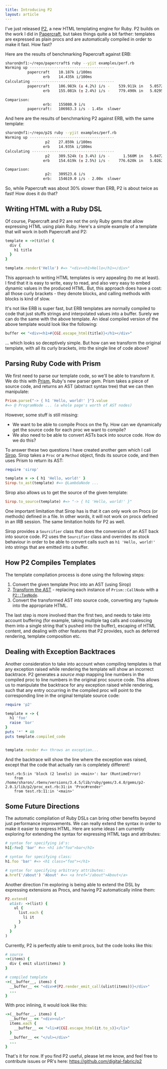 ```yaml
---
title: Introducing P2
layout: article
---
```


I've just released [P2](https://github.com/digital-fabric/p2), a new HTML
templating engine for Ruby. P2 builds on the work I did in
[Papercraft](/articles/2022-02-04-papercraft), but takes things quite a bit
farther: templates are expressed as plain procs and are automatically compiled
in order to make it fast. How fast?

Here are the results of benchmarking Papercraft against ERB:

```bash
sharon@nf1:~/repo/papercraft$ ruby --yjit examples/perf.rb 
Warming up --------------------------------------
          papercraft    10.187k i/100ms
                 erb    14.435k i/100ms
Calculating -------------------------------------
          papercraft    106.983k (± 4.2%) i/s -    539.911k in   5.057203s
                 erb    155.081k (± 2.4%) i/s -    779.490k in   5.029535s

Comparison:
                 erb:   155080.9 i/s
          papercraft:   106983.3 i/s - 1.45x  slower
```

And here are the results of benchmarking P2 against ERB, with the same template:

```bash
sharon@nf1:~/repo/p2$ ruby --yjit examples/perf.rb 
Warming up --------------------------------------
                  p2    27.859k i/100ms
                 erb    14.935k i/100ms
Calculating -------------------------------------
                  p2    309.524k (± 3.4%) i/s -      1.560M in   5.047232s
                 erb    154.619k (± 2.5%) i/s -    776.620k in   5.026242s

Comparison:
                  p2:   309523.6 i/s
                 erb:   154619.0 i/s - 2.00x  slower
```

So, while Papercraft was about 30% slower than ERB, P2 is about twice as fast!
How does it do that?

## Writing HTML with a Ruby DSL

Of course, Papercraft and P2 are not the only Ruby gems that allow expressing
HTML using plain Ruby. Here's a simple example of a template that will work in
both Papercraft and P2:

```ruby
template = ->(title) {
  div {
    h1 title
  }
}

template.render('Hello') #=> "<div><h1>Hello</h1></div>"
```

This approach to writing HTML templates is very appealing (to me at least). I
find that it is easy to write, easy to read, and also very easy to embed dynamic
values in the produced HTML. But, this approach does have a cost: all those
curly brackets - they denote blocks, and calling methods with blocks is kind of
slow.

It's not like ERB is super fast, but ERB templates are normally compiled to code
that just stuffs strings and interpolated values into a buffer. Surely we can do
the same with the above template. An ideal compiled version of the above
template would look like the following:

```ruby
buffer << "<div><h1>#{CGI.escape_html(title)}</h1></div>"
```

... which looks so deceptively simple. But how can we transform the original
template, with all its curly brackets, into the single line of code above?

## Parsing Ruby Code with Prism

We first need to parse our template code, so we'll be able to transform it. We
do this with [Prism](https://github.com/ruby/prism), Ruby's new parser gem.
Prism takes a piece of source code, and returns an AST (abstract syntax tree)
that we can then manipulate:

```ruby
Prism.parse("-> { h1 'Hello, world!' }").value
#=> @ ProgramNode ... (a whole page's worth of AST nodes)
```

However, some stuff is still missing:

- We want to be able to compile Procs on the fly. How can we dynamically get the
  source code for each proc we want to compile?
- We also need to be able to convert ASTs back into source code. How do we do
  this?

To answer these two questions I have created another gem which I call
[Sirop](https://github.com/digital-fabric/sirop). Sirop takes a `Proc` or a
`Method` object, finds its source code, and then uses Prism to return its AST:

```ruby
require 'sirop'

template = -> { h1 'Hello, world!' }
Sirop.to_ast(template) #=> @LambdaNode ...
```

Sirop also allows us to get the source of the given template:

```ruby
Sirop.to_source(template) #=> "-> { h1 'Hello, world!' }"
```

One important limitation that Sirop has is that it can only work on Procs (or
methods) defined in a file. In other words, it will not work on procs defined in
an IRB session. The same limitation holds for P2 as well.

Sirop provides a `Sourcifier` class that does the conversion of an AST back into
source code. P2 uses the `Sourcifier` class and overrides its stock behaviour in
order to be able to convert calls such as `h1 'Hello, world!'` into strings that
are emitted into a buffer.

## How P2 Compiles Templates

The template compilation process is done using the following steps:

1. Convert the given template Proc into an AST (using Sirop)
2. [Transform the AST](https://github.com/digital-fabric/p2/blob/00382d1da232264d08127e4fa57fbd5c7e10f61a/lib/p2/compiler.rb#L156C2-L188C1) - replacing each instance of `Prism::CallNode` with a
   [`P2::TagNode`](https://github.com/digital-fabric/p2/blob/00382d1da232264d08127e4fa57fbd5c7e10f61a/lib/p2/compiler.rb#L8C3-L49C6).
3. Convert the transformed AST into source code, converting any `TagNode` into
   the appropriate HTML.

The last step is more involved than the first two, and needs to take into
account buffering (for example, taking multiple tag calls and coalescing them
into a single string that's pushed into the buffer), escaping of HTML content,
and dealing with other features that P2 provides, such as deferred rendering,
template composition etc.

## Dealing with Exception Backtraces

Another consideration to take into account when compiling templates is that any
exception raised while rendering the template will show an incorrect backtrace.
P2 generates a *source map* mapping line numbers in the compiled proc to line
numbers in the original proc source code. This allows us to manipulate the
backtrace for any exception raised while rendering, such that any entry
occurring in the compiled proc will point to the corresponding line in the
original template source code:

```ruby
require 'p2'

template = -> {
  h1 'foo'
  raise 'bar'
}
puts '*' * 40
puts template.compiled_code


template.render #=> throws an exception...
```

And the backtrace will show the line where the exception was raised, except that
the code that actually ran is completely different!
```
test.rb:5:in 'block (2 levels) in <main>': bar (RuntimeError)
	from /home/sharon/.rbenv/versions/3.4.5/lib/ruby/gems/3.4.0/gems/p2-2.0.1/lib/p2/proc_ext.rb:31:in 'Proc#render'
	from test.rb:11:in '<main>'
```

## Some Future Directions

The automatic compilation of Ruby DSLs can bring other benefits beyond just
performance improvements. We can really extend the syntax in order to make it
easier to express HTML. Here are some ideas I am currently exploring for
extending the syntax for expressing HTML tags and attributes:

```ruby
# syntax for specifying id's:
h1[:foo] 'bar' #=> <h1 id="foo">bar</h1>

# syntax for specifying class:
h1.foo 'bar' #=> <h1 class="foo"></h1>

# syntax for specifying arbitrary attributes:
a.href('/about') 'About' #=> <a href="/about">About</a>
```

Another direction I'm exploring is being able to extend the DSL by expressing
extensions as Procs, and having P2 automatically inline them:

```ruby
P2.extend(
  ulist: ->(list) {
    ul {
      list.each {
        li it
      }
    }
  }
)
```

Currently, P2 is perfectly able to emit procs, but the code looks like this:

```ruby
# source
->(items) {
  div { emit ulist(items) }
}

# compiled template
->(__buffer__, items) {
  __buffer__ << "<div>#{P2.render_emit_call(ulist(items))}</div>"
  ...
}
```

With proc inlining, it would look like this:

```ruby
->(__buffer__, items) {
  __buffer__ << "<div><ul>"
  items.each {
    __buffer__ << "<li>#{CGI.escape_html(it.to_s)}</li>"
  }
  __buffer__ << "</ul></div>"
  ...
}
```

That's it for now. If you find P2 useful, please let me know, and feel free to
contribute issues or PR's here: https://github.com/digital-fabric/p2
